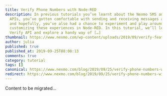 ```yaml
---
title: Verify Phone Numbers with Node-RED
description: In previous tutorials you’ve learnt about the Nexmo SMS and Voice
  APIs, you’ve gotten comfortable with sending and receiving messages and calls,
  and hopefully, you’ve also had a chance to experiment and play around with
  customizing these experiences in Node-RED. In this tutorial, we’ll look at the
  Verify API and explore a handy way of […]
thumbnail: https://www.nexmo.com/wp-content/uploads/2019/09/verify-featured-image.png
author: julia
published: true
published_at: 2019-09-25T08:00:13
comments: true
category: tutorial
tags: []
canonical: https://www.nexmo.com/blog/2019/09/25/verify-phone-numbers-with-node-red-dr
redirect: https://www.nexmo.com/blog/2019/09/25/verify-phone-numbers-with-node-red-dr
---
```

Content to be migrated...